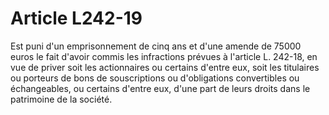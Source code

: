 # Article L242-19

Est puni d'un emprisonnement de cinq ans et d'une amende de 75000 euros le fait d'avoir commis les infractions prévues à l'article L. 242-18, en vue de priver soit les actionnaires ou certains d'entre eux, soit les titulaires ou porteurs de bons de souscriptions ou d'obligations convertibles ou échangeables, ou certains d'entre eux, d'une part de leurs droits dans le patrimoine de la société.